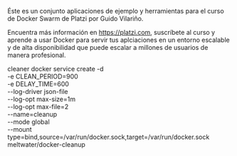 Éste es un conjunto aplicaciones de ejemplo y herramientas para el curso de
Docker Swarm de Platzi por Guido Vilariño.

Encuentra más información en https://platzi.com, suscríbete al curso y aprende a
usar Docker para servir tus aplciaciones en un entorno escalable y de alta
disponibilidad que puede escalar a millones de usuarios de manera profesional.


cleaner
docker service create -d \
-e CLEAN_PERIOD=900 \
-e DELAY_TIME=600 \
--log-driver json-file \
--log-opt max-size=1m \
--log-opt max-file=2 \
--name=cleanup \
--mode global \
--mount type=bind,source=/var/run/docker.sock,target=/var/run/docker.sock \
meltwater/docker-cleanup